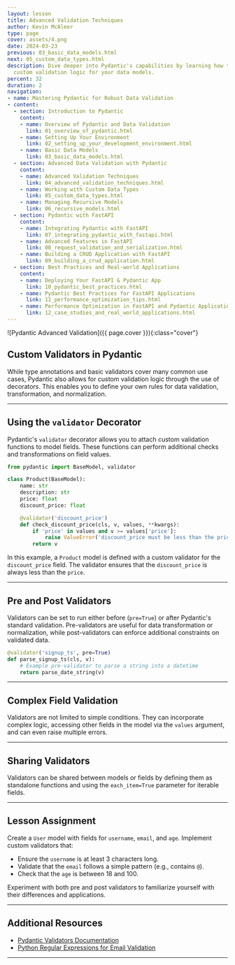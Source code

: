 ```yaml
---
layout: lesson
title: Advanced Validation Techniques
author: Kevin McAleer
type: page
cover: assets/4.png
date: 2024-03-23
previous: 03_basic_data_models.html
next: 05_custom_data_types.html
description: Dive deeper into Pydantic's capabilities by learning how to implement
  custom validation logic for your data models.
percent: 32
duration: 2
navigation:
- name: Mastering Pydantic for Robust Data Validation
- content:
  - section: Introduction to Pydantic
    content:
    - name: Overview of Pydantic and Data Validation
      link: 01_overview_of_pydantic.html
    - name: Setting Up Your Environment
      link: 02_setting_up_your_development_environment.html
    - name: Basic Data Models
      link: 03_basic_data_models.html
  - section: Advanced Data Validation with Pydantic
    content:
    - name: Advanced Validation Techniques
      link: 04_advanced_validation_techniques.html
    - name: Working with Custom Data Types
      link: 05_custom_data_types.html
    - name: Managing Recursive Models
      link: 06_recursive_models.html
  - section: Pydantic with FastAPI
    content:
    - name: Integrating Pydantic with FastAPI
      link: 07_integrating_pydantic_with_fastapi.html
    - name: Advanced Features in FastAPI
      link: 08_request_validation_and_serialization.html
    - name: Building a CRUD Application with FastAPI
      link: 09_building_a_crud_application.html
  - section: Best Practices and Real-world Applications
    content:
    - name: Deploying Your FastAPI & Pydantic App
      link: 10_pydantic_best_practices.html
    - name: Pydantic Best Practices for FastAPI Applications
      link: 11_performance_optimization_tips.html
    - name: Performance Optimization in FastAPI and Pydantic Applications
      link: 12_case_studies_and_real_world_applications.html
---
```



![Pydantic Advanced Validation]({{ page.cover }}){:class="cover"}

## Custom Validators in Pydantic

While type annotations and basic validators cover many common use cases, Pydantic also allows for custom validation logic through the use of decorators. This enables you to define your own rules for data validation, transformation, and normalization.

---

## Using the `validator` Decorator

Pydantic's `validator` decorator allows you to attach custom validation functions to model fields. These functions can perform additional checks and transformations on field values.

```python
from pydantic import BaseModel, validator

class Product(BaseModel):
    name: str
    description: str
    price: float
    discount_price: float

    @validator('discount_price')
    def check_discount_price(cls, v, values, **kwargs):
        if 'price' in values and v >= values['price']:
            raise ValueError('discount_price must be less than the price')
        return v
```

In this example, a `Product` model is defined with a custom validator for the `discount_price` field. The validator ensures that the `discount_price` is always less than the `price`.

---

## Pre and Post Validators

Validators can be set to run either before (`pre=True`) or after Pydantic's standard validation. Pre-validators are useful for data transformation or normalization, while post-validators can enforce additional constraints on validated data.

```python
@validator('signup_ts', pre=True)
def parse_signup_ts(cls, v):
    # Example pre-validator to parse a string into a datetime
    return parse_date_string(v)
```

---

## Complex Field Validation

Validators are not limited to simple conditions. They can incorporate complex logic, accessing other fields in the model via the `values` argument, and can even raise multiple errors.

---

## Sharing Validators

Validators can be shared between models or fields by defining them as standalone functions and using the `each_item=True` parameter for iterable fields.

---

## Lesson Assignment

Create a `User` model with fields for `username`, `email`, and `age`. Implement custom validators that:

- Ensure the `username` is at least 3 characters long.
- Validate that the `email` follows a simple pattern (e.g., contains `@`).
- Check that the `age` is between 18 and 100.

Experiment with both pre and post validators to familiarize yourself with their differences and applications.

---

## Additional Resources

- [Pydantic Validators Documentation](https://pydantic-docs.helpmanual.io/usage/validators/)
- [Python Regular Expressions for Email Validation](https://docs.python.org/3/library/re.html)

---

